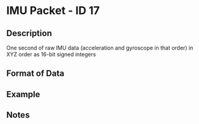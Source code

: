 # IMU Packet - ID 17 #

## Description ##
One second of raw IMU data (acceleration and gyroscope in that order) in XYZ order as 16-bit signed integers

## Format of Data ##

## Example ##

## Notes ##